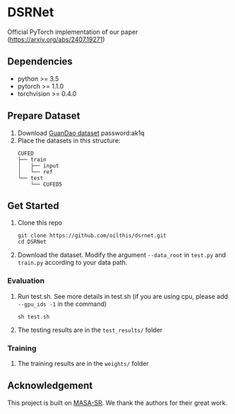 # DSRNet
Official PyTorch implementation of our paper (https://arxiv.org/abs/2407.19271)



## Dependencies
* python >= 3.5
* pytorch >= 1.1.0
* torchvision >= 0.4.0

## Prepare Dataset 
1. Download [GuanDao dataset](https://pan.baidu.com/s/1JdcUoKDe7Cu_ufwcnTPxIA) password:ak1q
1. Place the datasets in this structure:
    ```
    CUFED
    ├── train
    │   ├── input
    │   └── ref 
    └── test
        └── CUFED5  
    ```
## Get Started
1. Clone this repo
    ```
    git clone https://github.com/oilthis/dsrnet.git
    cd DSRNet
    ```
1. Download the dataset. Modify the argument `--data_root` in `test.py` and `train.py` according to your data path.
### Evaluation

1. Run test.sh. See more details in test.sh (if you are using cpu, please add `--gpu_ids -1` in the command)
    ```
    sh test.sh
    ```
1. The testing results are in the `test_results/` folder

### Training

1. The training results are in the `weights/` folder

## Acknowledgement
This project is built on [MASA-SR](https://github.com/dvlab-research/MASA-SR). We thank the authors for their great work.

